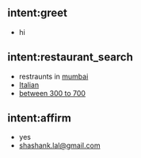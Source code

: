 ## intent:greet
- hi

## intent:restaurant_search
- restraunts in [mumbai](location)
- [Italian](cuisine)
- [between 300 to 700](price)

## intent:affirm
- yes
- [shashank.lal@gmail.com](email)
